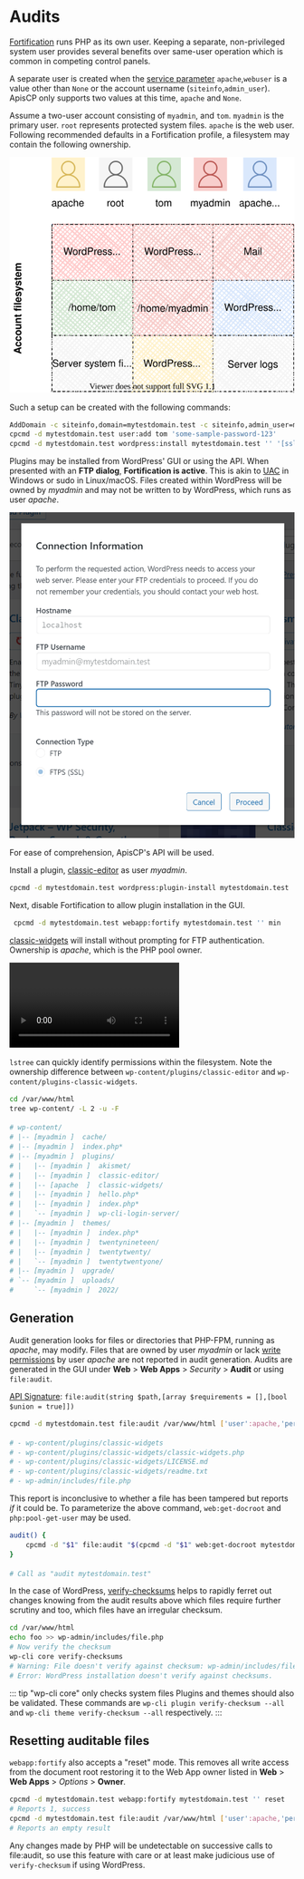 # Audits

[Fortification](Fortification.md) runs PHP as its own user. Keeping a separate, non-privileged system user provides several benefits over same-user operation which is common in competing control panels.

A separate user is created when the [service parameter]() `apache`,`webuser` is a value other than `None` or the account username (`siteinfo`,`admin_user`). ApisCP only supports two values at this time, `apache` and `None`.

Assume a two-user account consisting of `myadmin`, and `tom`. `myadmin` is the primary user. `root` represents protected system files. `apache` is the web user. Following recommended defaults in a Fortification profile, a filesystem may contain the following ownership.

![Audit roles](./images/audit-roles.svg)

Such a setup can be created with the following commands:

```bash
AddDomain -c siteinfo,domain=mytestdomain.test -c siteinfo,admin_user=myadmin -c apache,webuser=apache -c dns,provider=null
cpcmd -d mytestdomain.test user:add tom 'some-sample-password-123'
cpcmd -d mytestdomain.test wordpress:install mytestdomain.test '' '[ssl:0]'
```

Plugins may be installed from WordPress' GUI or using the API. When presented with an **FTP dialog**, **Fortification is active**. This is akin to [UAC](https://docs.microsoft.com/en-us/windows/security/identity-protection/user-account-control/how-user-account-control-works) in Windows or sudo in Linux/macOS. Files created within WordPress will be owned by *myadmin* and may not be written to by WordPress, which runs as user *apache*.

![WordPress FTP dialog](./images/audit-wordpress-ftp.png)

For ease of comprehension, ApisCP's API will be used.

Install a plugin, [classic-editor](https://wordpress.org/plugins/classic-editor/) as user *myadmin*.

```bash
cpcmd -d mytestdomain.test wordpress:plugin-install mytestdomain.test '' classic-editor
```

Next, disable Fortification to allow plugin installation in the GUI.

```bash
 cpcmd -d mytestdomain.test webapp:fortify mytestdomain.test '' min
```

[classic-widgets]() will install without prompting for FTP authentication. Ownership is *apache*, which is the PHP pool owner.

![Installing classic-widget without FTP](./images/audit-classic-widget-install.mp4)

`lstree` can quickly identify permissions within the filesystem. Note the ownership difference between `wp-content/plugins/classic-editor` and `wp-content/plugins-classic-widgets`.

```bash
cd /var/www/html
tree wp-content/ -L 2 -u -F

# wp-content/
# |-- [myadmin ]  cache/
# |-- [myadmin ]  index.php*
# |-- [myadmin ]  plugins/
# |   |-- [myadmin ]  akismet/
# |   |-- [myadmin ]  classic-editor/
# |   |-- [apache  ]  classic-widgets/
# |   |-- [myadmin ]  hello.php*
# |   |-- [myadmin ]  index.php*
# |   `-- [myadmin ]  wp-cli-login-server/
# |-- [myadmin ]  themes/
# |   |-- [myadmin ]  index.php*
# |   |-- [myadmin ]  twentynineteen/
# |   |-- [myadmin ]  twentytwenty/
# |   `-- [myadmin ]  twentytwentyone/
# |-- [myadmin ]  upgrade/
# `-- [myadmin ]  uploads/
#     `-- [myadmin ]  2022/

```

## Generation                                      

Audit generation looks for files or directories that PHP-FPM, running as *apache*, may modify. Files that are owned by user *myadmin* or lack [write permissions](https://kb.apiscp.com/guides/permissions-overview/) by user *apache* are not reported in audit generation. Audits are generated in the GUI under **Web** > **Web Apps** > *Security* > **Audit** or using `file:audit`.

[API Signature](https://api.apiscp.com/class-File_Module.html#_audit): `file:audit(string $path,[array $requirements = [],[bool $union = true]])`

```bash
cpcmd -d mytestdomain.test file:audit /var/www/html ['user':apache,'perm':'o+w'] false

# - wp-content/plugins/classic-widgets
# - wp-content/plugins/classic-widgets/classic-widgets.php
# - wp-content/plugins/classic-widgets/LICENSE.md
# - wp-content/plugins/classic-widgets/readme.txt
# - wp-admin/includes/file.php
```

This report is inconclusive to whether a file has been tampered but reports *if* it could be. To parameterize the above command, `web:get-docroot` and `php:pool-get-user` may be used.

```bash
audit() { 
	cpcmd -d "$1" file:audit "$(cpcmd -d "$1" web:get-docroot mytestdomain.test)" ['user':"$(cpcmd -d "$1" php:pool-owner mytestdomain.test)",'perm':'o+w'] false
}

# Call as "audit mytestdomain.test"
```

In the case of WordPress, [verify-checksums](https://developer.wordpress.org/cli/commands/core/verify-checksums/) helps to rapidly ferret out changes knowing from the audit results above which files require further scrutiny and too, which files have an irregular checksum.

```bash
cd /var/www/html
echo foo >> wp-admin/includes/file.php
# Now verify the checksum
wp-cli core verify-checksums
# Warning: File doesn't verify against checksum: wp-admin/includes/file.php
# Error: WordPress installation doesn't verify against checksums.
```

::: tip "wp-cli core" only checks system files
Plugins and themes should also be validated. These commands are `wp-cli plugin verify-checksum --all` and `wp-cli theme verify-checksum --all` respectively.
:::

## Resetting auditable files

`webapp:fortify` also accepts a "reset" mode. This removes all write access from the document root restoring it to the Web App owner listed in **Web** > **Web Apps** > *Options* > **Owner**. 

```bash
cpcmd -d mytestdomain.test webapp:fortify mytestdomain.test '' reset
# Reports 1, success
cpcmd -d mytestdomain.test file:audit /var/www/html ['user':apache,'perm':'o+w'] false
# Reports an empty result
```

Any changes made by PHP will be undetectable on successive calls to file:audit, so use this feature with care or at least make judicious use of `verify-checksum` if using WordPress.
